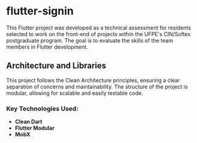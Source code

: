 # flutter-signin

This Flutter project was developed as a technical assessment for residents selected to work on the front-end of projects within the UFPE's CIN/Softex postgraduate program. The goal is to evaluate the skills of the team members in Flutter development.

## Architecture and Libraries

This project follows the Clean Architecture principles, ensuring a clear separation of concerns and maintainability. The structure of the project is modular, allowing for scalable and easily testable code. 

### Key Technologies Used:
- **Clean Dart**
- **Flutter Modular**
- **MobX**